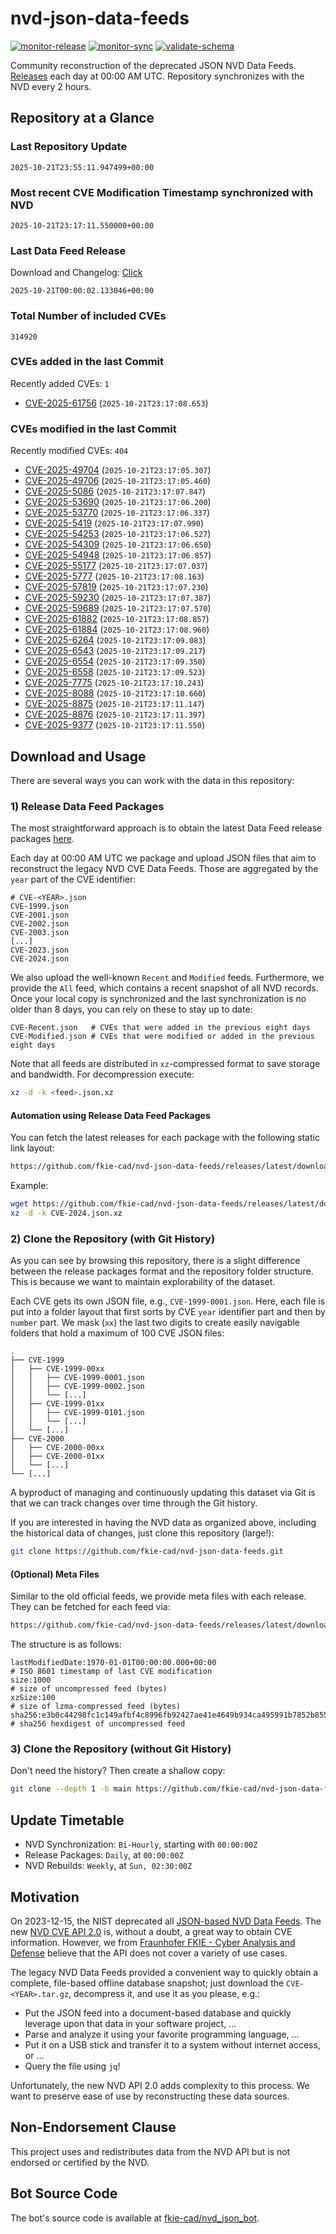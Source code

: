 # nvd-json-data-feeds

[![monitor-release](https://github.com/fkie-cad/nvd-json-data-feeds/actions/workflows/monitor_release.yml/badge.svg)](https://github.com/fkie-cad/nvd-json-data-feeds/actions/workflows/monitor_release.yml)
[![monitor-sync](https://github.com/fkie-cad/nvd-json-data-feeds/actions/workflows/monitor_sync.yml/badge.svg)](https://github.com/fkie-cad/nvd-json-data-feeds/actions/workflows/monitor_sync.yml)
[![validate-schema](https://github.com/fkie-cad/nvd-json-data-feeds/actions/workflows/validate_schema.yml/badge.svg)](https://github.com/fkie-cad/nvd-json-data-feeds/actions/workflows/validate_schema.yml)

Community reconstruction of the deprecated JSON NVD Data Feeds.
[Releases](https://github.com/fkie-cad/nvd-json-data-feeds/releases/latest) each day at 00:00 AM UTC.
Repository synchronizes with the NVD every 2 hours.

## Repository at a Glance

### Last Repository Update

```plain
2025-10-21T23:55:11.947499+00:00
```

### Most recent CVE Modification Timestamp synchronized with NVD

```plain
2025-10-21T23:17:11.550000+00:00
```

### Last Data Feed Release

Download and Changelog: [Click](https://github.com/fkie-cad/nvd-json-data-feeds/releases/latest)

```plain
2025-10-21T00:00:02.133046+00:00
```

### Total Number of included CVEs

```plain
314920
```

### CVEs added in the last Commit

Recently added CVEs: `1`

- [CVE-2025-61756](CVE-2025/CVE-2025-617xx/CVE-2025-61756.json) (`2025-10-21T23:17:08.653`)


### CVEs modified in the last Commit

Recently modified CVEs: `404`

- [CVE-2025-49704](CVE-2025/CVE-2025-497xx/CVE-2025-49704.json) (`2025-10-21T23:17:05.307`)
- [CVE-2025-49706](CVE-2025/CVE-2025-497xx/CVE-2025-49706.json) (`2025-10-21T23:17:05.460`)
- [CVE-2025-5086](CVE-2025/CVE-2025-50xx/CVE-2025-5086.json) (`2025-10-21T23:17:07.847`)
- [CVE-2025-53690](CVE-2025/CVE-2025-536xx/CVE-2025-53690.json) (`2025-10-21T23:17:06.200`)
- [CVE-2025-53770](CVE-2025/CVE-2025-537xx/CVE-2025-53770.json) (`2025-10-21T23:17:06.337`)
- [CVE-2025-5419](CVE-2025/CVE-2025-54xx/CVE-2025-5419.json) (`2025-10-21T23:17:07.990`)
- [CVE-2025-54253](CVE-2025/CVE-2025-542xx/CVE-2025-54253.json) (`2025-10-21T23:17:06.527`)
- [CVE-2025-54309](CVE-2025/CVE-2025-543xx/CVE-2025-54309.json) (`2025-10-21T23:17:06.650`)
- [CVE-2025-54948](CVE-2025/CVE-2025-549xx/CVE-2025-54948.json) (`2025-10-21T23:17:06.857`)
- [CVE-2025-55177](CVE-2025/CVE-2025-551xx/CVE-2025-55177.json) (`2025-10-21T23:17:07.037`)
- [CVE-2025-5777](CVE-2025/CVE-2025-57xx/CVE-2025-5777.json) (`2025-10-21T23:17:08.163`)
- [CVE-2025-57819](CVE-2025/CVE-2025-578xx/CVE-2025-57819.json) (`2025-10-21T23:17:07.230`)
- [CVE-2025-59230](CVE-2025/CVE-2025-592xx/CVE-2025-59230.json) (`2025-10-21T23:17:07.387`)
- [CVE-2025-59689](CVE-2025/CVE-2025-596xx/CVE-2025-59689.json) (`2025-10-21T23:17:07.570`)
- [CVE-2025-61882](CVE-2025/CVE-2025-618xx/CVE-2025-61882.json) (`2025-10-21T23:17:08.857`)
- [CVE-2025-61884](CVE-2025/CVE-2025-618xx/CVE-2025-61884.json) (`2025-10-21T23:17:08.960`)
- [CVE-2025-6264](CVE-2025/CVE-2025-62xx/CVE-2025-6264.json) (`2025-10-21T23:17:09.083`)
- [CVE-2025-6543](CVE-2025/CVE-2025-65xx/CVE-2025-6543.json) (`2025-10-21T23:17:09.217`)
- [CVE-2025-6554](CVE-2025/CVE-2025-65xx/CVE-2025-6554.json) (`2025-10-21T23:17:09.350`)
- [CVE-2025-6558](CVE-2025/CVE-2025-65xx/CVE-2025-6558.json) (`2025-10-21T23:17:09.523`)
- [CVE-2025-7775](CVE-2025/CVE-2025-77xx/CVE-2025-7775.json) (`2025-10-21T23:17:10.243`)
- [CVE-2025-8088](CVE-2025/CVE-2025-80xx/CVE-2025-8088.json) (`2025-10-21T23:17:10.660`)
- [CVE-2025-8875](CVE-2025/CVE-2025-88xx/CVE-2025-8875.json) (`2025-10-21T23:17:11.147`)
- [CVE-2025-8876](CVE-2025/CVE-2025-88xx/CVE-2025-8876.json) (`2025-10-21T23:17:11.397`)
- [CVE-2025-9377](CVE-2025/CVE-2025-93xx/CVE-2025-9377.json) (`2025-10-21T23:17:11.550`)


## Download and Usage

There are several ways you can work with the data in this repository:

### 1) Release Data Feed Packages

The most straightforward approach is to obtain the latest Data Feed release packages [here](https://github.com/fkie-cad/nvd-json-data-feeds/releases/latest).

Each day at 00:00 AM UTC we package and upload JSON files that aim to reconstruct the legacy NVD CVE Data Feeds.
Those are aggregated by the `year` part of the CVE identifier:

```
# CVE-<YEAR>.json
CVE-1999.json
CVE-2001.json
CVE-2002.json
CVE-2003.json
[...]
CVE-2023.json
CVE-2024.json
```

We also upload the well-known `Recent` and `Modified` feeds.
Furthermore, we provide the `All` feed, which contains a recent snapshot of all NVD records.
Once your local copy is synchronized and the last synchronization is no older than 8 days, you can rely on these to stay up to date:

```plain
CVE-Recent.json   # CVEs that were added in the previous eight days
CVE-Modified.json # CVEs that were modified or added in the previous eight days
```

Note that all feeds are distributed in `xz`-compressed format to save storage and bandwidth.
For decompression execute:

```sh
xz -d -k <feed>.json.xz
```

#### Automation using Release Data Feed Packages

You can fetch the latest releases for each package with the following static link layout:

```sh
https://github.com/fkie-cad/nvd-json-data-feeds/releases/latest/download/CVE-<YEAR>.json.xz
```

Example:

```sh
wget https://github.com/fkie-cad/nvd-json-data-feeds/releases/latest/download/CVE-2024.json.xz
xz -d -k CVE-2024.json.xz
```

### 2) Clone the Repository (with Git History)

As you can see by browsing this repository, there is a slight difference between the release packages format and the repository folder structure.
This is because we want to maintain explorability of the dataset.

Each CVE gets its own JSON file, e.g., `CVE-1999-0001.json`.
Here, each file is put into a folder layout that first sorts by CVE `year` identifier part and then by `number` part.
We mask (`xx`) the last two digits to create easily navigable folders that hold a maximum of 100 CVE JSON files:

```plain
.
├── CVE-1999
│   ├── CVE-1999-00xx
│   │   ├── CVE-1999-0001.json
│   │   ├── CVE-1999-0002.json
│   │   └── [...]
│   ├── CVE-1999-01xx
│   │   ├── CVE-1999-0101.json
│   │   └── [...]
│   └── [...]
├── CVE-2000
│   ├── CVE-2000-00xx
│   ├── CVE-2000-01xx
│   └── [...]
└── [...]
```

A byproduct of managing and continuously updating this dataset via Git is that we can track changes over time through the Git history.

If you are interested in having the NVD data as organized above, including the historical data of changes, just clone this repository (large!):

```sh
git clone https://github.com/fkie-cad/nvd-json-data-feeds.git
```

#### (Optional) Meta Files

Similar to the old official feeds, we provide meta files with each release. They can be fetched for each feed via:

```sh
https://github.com/fkie-cad/nvd-json-data-feeds/releases/latest/download/CVE-<YEAR>.meta
```

The structure is as follows:

```plain
lastModifiedDate:1970-01-01T00:00:00.000+00:00                          # ISO 8601 timestamp of last CVE modification
size:1000                                                               # size of uncompressed feed (bytes)
xzSize:100                                                              # size of lzma-compressed feed (bytes)
sha256:e3b0c44298fc1c149afbf4c8996fb92427ae41e4649b934ca495991b7852b855 # sha256 hexdigest of uncompressed feed
```

### 3) Clone the Repository (without Git History)

Don't need the history? Then create a shallow copy:

```sh
git clone --depth 1 -b main https://github.com/fkie-cad/nvd-json-data-feeds.git
```


## Update Timetable

* NVD Synchronization: `Bi-Hourly`, starting with `00:00:00Z`
* Release Packages: `Daily`, at `00:00:00Z`
* NVD Rebuilds: `Weekly`, at `Sun, 02:30:00Z`


## Motivation

On 2023-12-15, the NIST deprecated all [JSON-based NVD Data Feeds](https://nvd.nist.gov/vuln/data-feeds#divRetirementBanner-1).
The new [NVD CVE API 2.0](https://nvd.nist.gov/developers/vulnerabilities) is, without a doubt, a great way to obtain CVE information.
However, we from [Fraunhofer FKIE - Cyber Analysis and Defense](https://www.fkie.fraunhofer.de/en/departments/cad.html) believe that the API does not cover a variety of use cases.

The legacy NVD Data Feeds provided a convenient way to quickly obtain a complete, file-based offline database snapshot; just download the `CVE-<YEAR>.tar.gz`, decompress it, and use it as you please, e.g.:

- Put the JSON feed into a document-based database and quickly leverage upon that data in your software project, ...
- Parse and analyze it using your favorite programming language, ...
- Put it on a USB stick and transfer it to a system without internet access, or ...
- Query the file using `jq`!

Unfortunately, the new NVD API 2.0 adds complexity to this process.
We want to preserve ease of use by reconstructing these data sources.

## Non-Endorsement Clause

This project uses and redistributes data from the NVD API but is not endorsed or certified by the NVD.

## Bot Source Code

The bot's source code is available at [fkie-cad/nvd\_json\_bot](https://github.com/fkie-cad/nvd_json_bot).